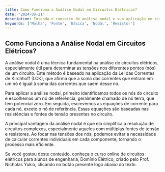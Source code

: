```yaml
---
title: Como Funciona a Análise Nodal em Circuitos Elétricos?
date: "2024-08-21"
description: Entenda o conceito de análise nodal e sua aplicação em circuitos elétricos.
keywords: ['Malha', 'Fonte', 'Básica', 'Nodal', 'Resistor']
---
```


## Como Funciona a Análise Nodal em Circuitos Elétricos?

A análise nodal é uma técnica fundamental na análise de circuitos elétricos, especialmente útil para determinar as tensões nos diferentes pontos (nós) de um circuito. Este método é baseado na aplicação da Lei das Correntes de Kirchhoff (LCK), que afirma que a soma das correntes que entram em um nó é igual à soma das correntes que saem desse nó.

Para aplicar a análise nodal, primeiro identificamos todos os nós do circuito e escolhemos um nó de referência, geralmente chamado de nó terra, que tem potencial zero. Em seguida, escrevemos as equações de corrente para cada nó, exceto o nó de referência. Essas equações são baseadas nas resistências e fontes de tensão presentes no circuito.

A principal vantagem da análise nodal é que ela simplifica a resolução de circuitos complexos, especialmente aqueles com múltiplas fontes de tensão e resistores. Ao focar nas tensões dos nós, podemos evitar a necessidade de calcular correntes individuais em cada componente, tornando o processo mais eficiente.

Se você gostou deste conteúdo, conheça o curso online de circuitos elétricos para alunos de engenharia, Domínio Elétrico, criado pelo Prof. Nicholas Yukio, clicando no botão presente logo abaixo do texto.